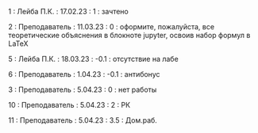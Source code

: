1 : Лейба П.К. : 17.02.23 : 1 : зачтено

2 : Преподаватель : 11.03.23 : 0 : оформите, пожалуйста, все теоретические объяснения в блокноте jupyter, освоив набор формул в LaTeX

5 : Лейба П.К. : 18.03.23 : -0.1 : отсутствие на лабе

6 : Преподаватель : 1.04.23 : -0.1 : антибонус

3  : Преподаватель : 5.04.23 : 0 : нет работы

10  : Преподаватель : 5.04.23 : 2 : РК

11  : Преподаватель : 5.04.23 : 3.5 : Дом.раб.
